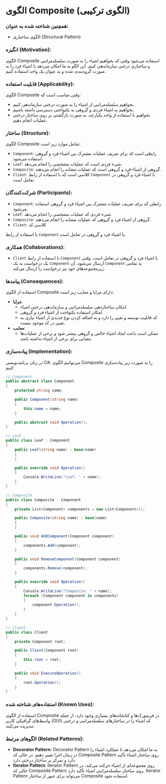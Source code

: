# الگوی Composite (الگوی ترکیبی)

### همچنین شناخته شده به عنوان:
- الگوی ساختاری (Structural Pattern)

### انگیزه (Motivation):
الگوی Composite استفاده می‌شود وقتی که بخواهیم اشیاء را به صورت سلسله‌مراتبی و ساختاری درختی سازماندهی کنیم. این الگو به ما امکان می‌دهد تا اشیاء فرد را به صورت گروه‌بندی شده و به عنوان یک واحد استفاده کنیم.

### قابلیت استفاده (Applicability):
الگوی Composite وقتی مناسب است که:
- بخواهیم سلسله‌مراتبی از اشیاء را به صورت درختی سازماندهی کنیم.
- بخواهیم به اشیاء فردی و گروهی به یکنواختی دسترسی داشته باشیم.
- بخواهیم با استفاده از واحد یکپارچه، به صورت بازگشتی بر روی ساختار درختی عملیات انجام دهیم.

### ساختار (Structure):
الگوی Composite شامل موارد زیر است:
- `Component`: رابطی است که برای تعریف عملیات مشترک بین اشیاء فرد و گروهی استفاده می‌شود.
- `Leaf`: شیء فردی است که عملیات مشخصی را انجام می‌دهد.
- `Composite`: گروهی از اشیاء فرد و گروهی است که عملیات مشابه را انجام می‌دهند.
- `Client`: کلاسی است که با استفاده از رابط `Component` با اشیاء فرد و گروهی در تعامل است.

### شرکت‌کنندگان (Participants):
- `Component`: رابطی که برای تعریف عملیات مشترک بین اشیاء فرد و گروهی استفاده می‌شود.
- `Leaf`: شیء فردی که عملیات مشخصی را انجام می‌دهد.
- `Composite`: گروهی از اشیاء فرد و گروهی که عملیات مشابه را انجام می‌دهند.
- `Client`: کلاسی که

با استفاده از رابط `Component` با اشیاء فرد و گروهی در تعامل است.

### همکاری (Collaborations):
- `Client` با استفاده از رابط `Component` با اشیاء فرد و گروهی در تعامل است. وقتی یک درخواست به یک `Component` ارسال می‌شود، آن `Component` به تمامی زیرمجموعه‌های خود نیز درخواست را ارسال می‌کند.

### پیامدها (Consequences):
استفاده از الگوی Composite دارای مزایا و معایب زیر است:
- **مزایا**:
    - امکان ساختاردهی سلسله‌مراتبی و سازماندهی درختی اشیاء.
    - امکان استفاده یکنواخت از اشیاء فرد و گروهی.
    - کد قابلیت توسعه و تغییر را دارد و به اضافه کردن نوع جدیدی از اشیاء نیازی به تغییر در کد موجود نیست.
- **معایب**:
    - ممکن است باعث ایجاد اشیاء خالص و گروهی بیشتر شود و برخی از عملیات‌ها معنایی برای برخی از اشیاء نداشته باشد.

### پیاده‌سازی (Implementation):
در زبان برنامه‌نویسی C#، می‌توانیم الگوی Composite را به صورت زیر پیاده‌سازی کنیم:

```csharp
// Component
public abstract class Component
{
    protected string name;

    public Component(string name)
    {
        this.name = name;
    }

    public abstract void Operation();
}

// Leaf
public class Leaf : Component
{
    public Leaf(string name) : base(name)
    {
    }

    public override void Operation()
    {
        Console.WriteLine("Leaf: " + name);
    }
}

// Composite
public class Composite : Component
{
    private List<Component> components = new List<Component>();

    public Composite(string name) : base(name)
    {
    }

    public void AddComponent(Component component)
    {
        components.Add(component);
    }

    public void RemoveComponent(Component component)
    {
        components.Remove(component);
    }

    public override void Operation()
    {
        Console.WriteLine("Composite: " + name);
        foreach (Component component in components)
        {
            component.Operation();
        }
    }
}

// Client
public class Client
{
    private Component root;

    public Client(Component root)
    {
        this.root = root;
    }

    public void ExecuteOperation()
    {
        root.Operation();
    }
}
```

### استفاده‌های شناخته شده (Known Uses):
استفاده از الگوی Composite در فریمورک‌ها و کتابخانه‌های بسیاری وجود دارد، از جمله واسط‌های گرافیکی کاربر (GUI) که اشیاء را در ساختارهای سلسله‌مراتبی و درختی مدیریت می‌کنند.

### الگوهای مرتبط (Related Patterns):
- **Decorator Pattern**: Decorator Pattern به ما امکان می‌دهد تا عملکرد اشیاء را در زمان اجرا تغییر دهیم. در حالی که Composite Pattern روی ساختار اشیاء تأکید دارد و تمرکز بر ساختار درختی دارد.
- **Iterator Pattern**: Iterator Pattern روی مجموعه‌ای از اشیاء حرکت می‌کند، در حالی که Composite Pattern روی ساختار سلسله‌مراتبی اشیاء تأکید دارد. Iterator Pattern می‌تواند برای عبور از ساختار Composite استفاده شود.
